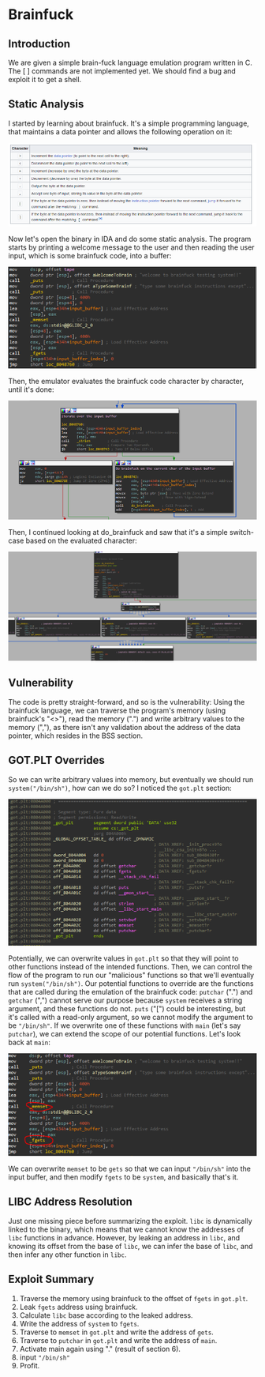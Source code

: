 # Brainfuck

## Introduction
We are given a simple brain-fuck language emulation program written in C. 
The [ ] commands are not implemented yet.
We should find a bug and exploit it to get a shell.

## Static Analysis
I started by learning about brainfuck.
It's a simple programming language, that maintains a data pointer and allows the following operation on it:

![img.png](img.png)

Now let's open the binary in IDA and do some static analysis.
The program starts by printing a welcome message to the user and then reading the user input, 
which is some brainfuck code, into a buffer:

![img_1.png](img_1.png)

Then, the emulator evaluates the brainfuck code character by character, until it's done:

![img_3.png](img_3.png)

Then, I continued looking at do_brainfuck and saw that it's a simple switch-case based on the evaluated character:

![img_4.png](img_4.png)

## Vulnerability
The code is pretty straight-forward, and so is the vulnerability:
Using the brainfuck language, we can traverse the program's memory (using brainfuck's "<>"), read the memory (".") 
and write arbitrary values to the memory (","), as there isn't any validation about the address of the data pointer, 
which resides in the BSS section.

## GOT.PLT Overrides
So we can write arbitrary values into memory, but eventually we should run `system("/bin/sh")`, how can we do so?
I noticed the `got.plt` section:

![img_5.png](img_5.png)

Potentially, we can overwrite values in `got.plt` so that they will point to other functions instead of the intended functions.
Then, we can control the flow of the program to run our "malicious" functions so that we'll eventually run `system("/bin/sh")`.
Our potential functions to override are the functions that are called during the emulation of the brainfuck code:
`putchar` (".") and `getchar` (",") cannot serve our purpose because `system` receives a string argument, 
and these functions do not.
`puts` ("[") could be interesting, but it's called with a read-only argument, 
so we cannot modify the argument to be `"/bin/sh"`.
If we overwrite one of these functions with `main` (let's say `putchar`), 
we can extend the scope of our potential functions.
Let's look back at `main`:

![img_6.png](img_6.png)

We can overwrite `memset` to be `gets` so that we can input `"/bin/sh"` into the input buffer,
and then modify `fgets` to be `system`, and basically that's it.

## LIBC Address Resolution
Just one missing piece before summarizing the exploit.
`libc` is dynamically linked to the binary, which means that we cannot know the addresses of `libc` functions in advance.
However, by leaking an address in `libc`, and knowing its offset from the base of `libc`, we can infer the base of `libc`,
and then infer any other function in `libc`.

## Exploit Summary
1. Traverse the memory using brainfuck to the offset of `fgets` in `got.plt`.
2. Leak `fgets` address using brainfuck.
3. Calculate `libc` base according to the leaked address.
4. Write the address of `system` to `fgets`.
5. Traverse to `memset` in `got.plt` and write the address of `gets`.
6. Traverse to `putchar` in `got.plt` and write the address of `main`.
7. Activate main again using "." (result of section 6).
8. input `"/bin/sh"`
9. Profit.
